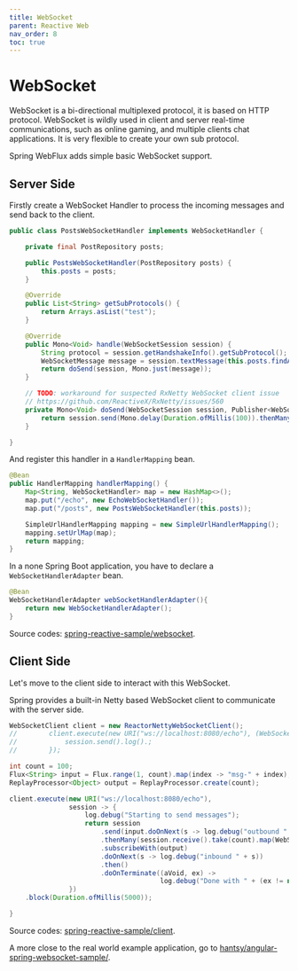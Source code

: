 ```yaml
---
title: WebSocket
parent: Reactive Web
nav_order: 8
toc: true
---
```


# WebSocket
WebSocket is a bi-directional multiplexed protocol,  it is based on HTTP protocol.  WebSocket is wildly used in client and server real-time communications, such as online gaming,  and multiple clients chat applications.   It is very flexible to create your own sub protocol. 

Spring WebFlux adds simple basic WebSocket support.

## Server Side

Firstly create a WebSocket Handler to process the incoming messages and send back to the client.

```java
public class PostsWebSocketHandler implements WebSocketHandler {

    private final PostRepository posts;

    public PostsWebSocketHandler(PostRepository posts) {
        this.posts = posts;
    }

    @Override
    public List<String> getSubProtocols() {
        return Arrays.asList("test");
    }

    @Override
    public Mono<Void> handle(WebSocketSession session) {
        String protocol = session.getHandshakeInfo().getSubProtocol();
        WebSocketMessage message = session.textMessage(this.posts.findAll().takeLast(0).toString());
        return doSend(session, Mono.just(message));
    }

    // TODO: workaround for suspected RxNetty WebSocket client issue
    // https://github.com/ReactiveX/RxNetty/issues/560
    private Mono<Void> doSend(WebSocketSession session, Publisher<WebSocketMessage> output) {
        return session.send(Mono.delay(Duration.ofMillis(100)).thenMany(output));
    }

}
```

And register this  handler in a `HandlerMapping` bean. 

```java
@Bean
public HandlerMapping handlerMapping() {
    Map<String, WebSocketHandler> map = new HashMap<>();
    map.put("/echo", new EchoWebSocketHandler());
    map.put("/posts", new PostsWebSocketHandler(this.posts));

    SimpleUrlHandlerMapping mapping = new SimpleUrlHandlerMapping();
    mapping.setUrlMap(map);
    return mapping;
}
```

In a none Spring Boot application,  you have to declare a `WebSocketHandlerAdapter` bean.

```java
@Bean
WebSocketHandlerAdapter webSocketHandlerAdapter(){
    return new WebSocketHandlerAdapter();
}
```

Source codes:  [spring-reactive-sample/websocket](https://github.com/hantsy/spring-reactive-sample/blob/master/websocket).

## Client Side

Let's move to the client side to interact with this WebSocket.

Spring provides a built-in Netty based WebSocket client to communicate with the server side.

```java
WebSocketClient client = new ReactorNettyWebSocketClient();
//        client.execute(new URI("ws://localhost:8080/echo"), (WebSocketSession session) -> {
//            session.send().log().;
//        });

int count = 100;
Flux<String> input = Flux.range(1, count).map(index -> "msg-" + index);
ReplayProcessor<Object> output = ReplayProcessor.create(count);

client.execute(new URI("ws://localhost:8080/echo"),
               session -> {
                   log.debug("Starting to send messages");
                   return session
                       .send(input.doOnNext(s -> log.debug("outbound " + s)).map(session::textMessage))
                       .thenMany(session.receive().take(count).map(WebSocketMessage::getPayloadAsText))
                       .subscribeWith(output)
                       .doOnNext(s -> log.debug("inbound " + s))
                       .then()
                       .doOnTerminate((aVoid, ex) ->
                                      log.debug("Done with " + (ex != null ? ex.getMessage() : "success")));
               })
    .block(Duration.ofMillis(5000));

}
```

Source codes: [spring-reactive-sample/client](https://github.com/hantsy/spring-reactive-sample/blob/master/client).

A more close to the real world example application, go to [hantsy/angular-spring-websocket-sample/](https://github.com/hantsy/angular-spring-websocket-sample/).